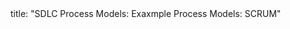<frontmatter>
title: "SDLC Process Models: Exaxmple Process Models: SCRUM"
</frontmatter>

<include src="navbar.md" boilerplate />

<include src="unit-inPage-asFlat.md" boilerplate />